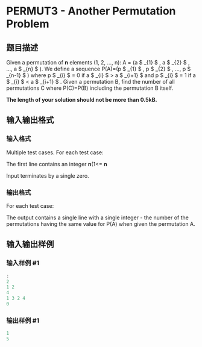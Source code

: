 # PERMUT3 - Another Permutation Problem

## 题目描述

Given a permutation of **n** elements (1, 2, ..., n): A = (a $ _{1} $ , a $ _{2} $ , ..., a $ _{n} $ ). We define a sequence P(A)=(p $ _{1} $ , p $ _{2} $ , …, p $ _{n-1} $ ) where p $ _{i} $ = 0 if a $ _{i} $ > a $ _{i+1} $ and p $ _{i} $ = 1 if a $ _{i} $ < a $ _{i+1} $ . Given a permutation B, find the number of all permutations C where P(C)=P(B) including the permutation B itself.

**The length of your solution should not be more than 0.5kB.**

## 输入输出格式

### 输入格式

Multiple test cases. For each test case:

The first line contains an integer **n**(1<= **n** 

Input terminates by a single zero.

### 输出格式

For each test case:

The output contains a single line with a single integer - the number of the permutations having the same value for P(A) when given the permutation A.

## 输入输出样例

### 输入样例 #1

```cpp
:
2
1 2
4
1 3 2 4
0
```


### 输出样例 #1

```cpp
1
5
```


